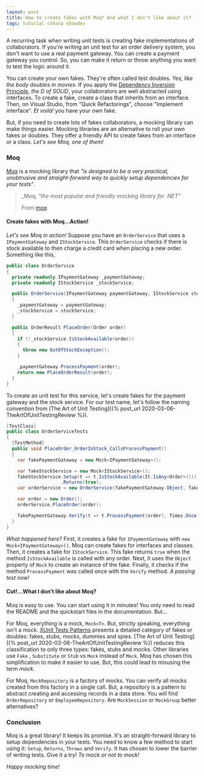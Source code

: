 ```yaml
---
layout: post
title: How to create fakes with Moq? And what I don't like about it?
tags: tutorial csharp showdev
---
```


A recurring task when writing unit tests is creating fake implementations of collaborators. If you're writing an unit test for an order delivery system, you don't want to use a real payment gateway. You can create a payment gateway you control. So, you can make it return or throw anything you want to test the logic around it.

You can create your own fakes. They're often called test doubles. _Yes, like the body doubles in movies_. If you apply the [Dependency Inversion Principle]( https://en.wikipedia.org/wiki/Dependency_inversion_principle ), _the D of SOLID_, your collaborators are well abstracted using interfaces. To create a fake, create a class that inherits from an interface. Then, on Visual Studio, from "Quick Refactorings", choose "Implement interface". _Et voilà!_ you have your own fake.

But, if you need to create lots of fakes collaborators, a mocking library can make things easier. Mocking libraries are an alternative to roll your own fakes or doubles. They offer a friendly API to create fakes from an interface or a class. _Let's see Moq, one of them!_

### Moq

[Moq](https://github.com/Moq/moq4) is a mocking library that _"is designed to be a very practical, unobtrusive and straight-forward way to quickly setup dependencies for your tests"_.

> _Moq, _"the most popular and friendly mocking library for .NET"_
>
> From [moq](https://github.com/Moq/moq4#moq)

#### Create fakes with Moq...Action!

_Let's see Moq in action!_ Suppose you have an `OrderService` that uses a `IPaymentGateway` and  `IStockService`.  This `OrderService` checks if there is stock available to then charge a credit card when placing a new order. Something like this, 

```csharp
public class OrderService 
{
  private readonly IPaymentGateway _paymentGateway;
  private readonly IStockService _stockService;

  public OrderService(IPaymentGateway paymentGateway, IStockService stockService)
  {
    _paymentGateway = paymentGateway;
    _stockService = stockService;
  }

  public OrderResult PlaceOrder(Order order)
  {
    if (!_stockService.IsStockAvailable(order))
    {
      throw new OutOfStockException();
    }

    _paymentGateway.ProcessPayment(order);
    return new PlaceOrderResult(order);
  }
}
```

To create an unit test for this service, let's create fakes for the payment gateway and the stock service. For our test name, let's follow the naming convention from [The Art of Unit Testing]({% post_url 2020-03-06-TheArtOfUnitTestingReview %}).

```csharp
[TestClass]
public class OrderServiceTests
{
  [TestMethod]
  public void PlaceOrder_OrderInStock_CallsProcessPayment()
  {
    var fakePaymentGateway = new Mock<IPaymentGateway>();

    var fakeStockService = new Mock<IStockService>();
    fakeStockService.Setup(t => t.IsStockAvailable(It.IsAny<Order>()))
                    .Returns(true);
    var orderService = new OrderService(fakePaymentGateway.Object, fakeStockService.Object);

    var order = new Order();
    orderService.PlaceOrder(order);

    fakePaymentGateway.Verify(t => t.ProcessPayment(order), Times.Once);
  }
}
```

_What happened here?_ First, it creates a fake for `IPaymentGateway` with `new Mock<IPaymentGateway>()`. Moq can create fakes for interfaces and classes. Then, it creates a fake for `IStockService`. This fake returns `true` when the method `IsStockAvailable` is called with any order. Next, it uses the `Object` property of `Mock` to create an instance of the fake. Finally, it checks if the method `ProcessPayment` was called once with the `Verify` method. _A passing test now!_

#### Cut!...What I don't like about Moq?

Moq is easy to use. You can start using it in minutes! You only need to read the README and the quickstart files in the documentation. But...

For Moq, everything is a mock, `Mock<T>`. But, strictly speaking, everything isn't a mock. [XUnit Tests Patterns](http://xunitpatterns.com/Mocks,%20Fakes,%20Stubs%20and%20Dummies.html) presents a detailed category of fakes or doubles: fakes, stubs, mocks, dummies and spies. [The Art of Unit Testing]({% post_url 2020-03-06-TheArtOfUnitTestingReview %}) reduces this classification to only three types: fakes, stubs and mocks. Other libraries use `Fake` , `Substitute` or `Stub` vs `Mock` instead of `Mock`. Moq has chosen this simplification to make it easier to use. But, this could lead to misusing the term _mock_.

For Moq, `MockRepository` is a factory of mocks. You can verify all mocks created from this factory in a single call. But, a repository is a pattern to abstract creating and accessing records in a data store. You will find `OrderRepository` or `EmployeeRepository`. Are `MockSession` or `MockGroup` better alternatives?

### Conclusion

Moq is a great library! It keeps its promise. It's an straight-forward library to setup dependencies in your tests. You need to know a few method to start using it: `Setup`, `Returns`, `Throws` and `Verify`. It has chosen to lower the barrier of writing tests. Give it a try! _To mock or not to mock!_

_Happy mocking time!_
